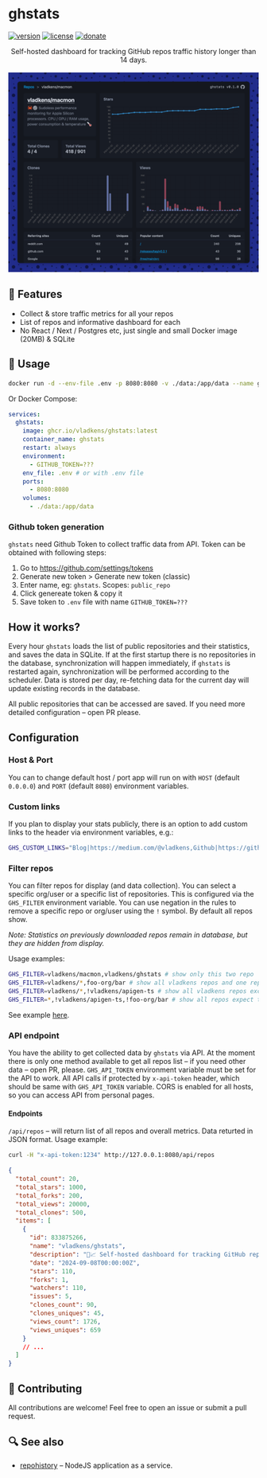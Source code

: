 # ghstats

[<img src="https://badgen.net/github/release/vladkens/ghstats" alt="version" />](https://github.com/vladkens/ghstats/releases)
[<img src="https://badgen.net/github/license/vladkens/ghstats" alt="license" />](https://github.com/vladkens/ghstats/blob/main/LICENSE)
[<img src="https://badgen.net/static/-/buy%20me%20a%20coffee/ff813f?icon=buymeacoffee&label" alt="donate" />](https://buymeacoffee.com/vladkens)

<div align="center">
  Self-hosted dashboard for tracking GitHub repos traffic history longer than 14 days.
  <br />
  <br />
  <img src="https://github.com/vladkens/ghstats/blob/assets/preview.png?raw=true" alt="ghstats preview" />
</div>

## 🌟 Features

- Collect & store traffic metrics for all your repos
- List of repos and informative dashboard for each
- No React / Next / Postgres etc, just single and small Docker image (20MB) & SQLite

## 🚀 Usage

```sh
docker run -d --env-file .env -p 8080:8080 -v ./data:/app/data --name ghstats ghcr.io/vladkens/ghstats:latest
```

Or Docker Compose:

```yaml
services:
  ghstats:
    image: ghcr.io/vladkens/ghstats:latest
    container_name: ghstats
    restart: always
    environment:
      - GITHUB_TOKEN=???
    env_file: .env # or with .env file
    ports:
      - 8080:8080
    volumes:
      - ./data:/app/data
```

### Github token generation

`ghstats` need Github Token to collect traffic data from API. Token can be obtained with following steps:

1. Go to https://github.com/settings/tokens
2. Generate new token > Generate new token (classic)
3. Enter name, eg: `ghstats`. Scopes: `public_repo`
4. Click genereate token & copy it
5. Save token to `.env` file with name `GITHUB_TOKEN=???`

## How it works?

Every hour `ghstats` loads the list of public repositories and their statistics, and saves the data in SQLite. If at the first startup there is no repositories in the database, synchronization will happen immediately, if `ghstats` is restarted again, synchronization will be performed according to the scheduler. Data is stored per day, re-fetching data for the current day will update existing records in the database.

All public repositories that can be accessed are saved. If you need more detailed configuration – open PR please.

## Configuration

### Host & Port

You can to change default host / port app will run on with `HOST` (default `0.0.0.0`) and `PORT` (default `8080`) environment variables.

### Custom links

If you plan to display your stats publicly, there is an option to add custom links to the header via environment variables, e.g.:

```sh
GHS_CUSTOM_LINKS="Blog|https://medium.com/@vladkens,Github|https://github.com/vladkens,Buy me a coffee|https://buymeacoffee.com/vladkens"
```

### Filter repos

You can filter repos for display (and data collection). You can select a specific org/user or a specific list of repositories. This is configured via the `GHS_FILTER` environment variable. You can use negation in the rules to remove a specific repo or org/user using the `!` symbol. By default all repos show.

_Note: Statistics on previously downloaded repos remain in database, but they are hidden from display._

Usage examples:

```sh
GHS_FILTER=vladkens/macmon,vladkens/ghstats # show only this two repo
GHS_FILTER=vladkens/*,foo-org/bar # show all vladkens repos and one repo from `foo-org`
GHS_FILTER=vladkens/*,!vladkens/apigen-ts # show all vladkens repos except `apigen-ts`
GHS_FILTER=*,!vladkens/apigen-ts,!foo-org/bar # show all repos expect two
```

See example [here](https://github.com/vladkens/ghstats/issues/8).

### API endpoint

You have the ability to get collected data by `ghstats` via API. At the moment there is only one method available to get all repos list – if you need other data – open PR, please. `GHS_API_TOKEN` environment variable must be set for the API to work. All API calls if protected by `x-api-token` header, which should be same with `GHS_API_TOKEN` variable. CORS is enabled for all hosts, so you can access API from personal pages.

#### Endpoints

`/api/repos` – will return list of all repos and overall metrics. Data returted in JSON format. Usage example:

```sh
curl -H "x-api-token:1234" http://127.0.0.1:8080/api/repos
```

```json
{
  "total_count": 20,
  "total_stars": 1000,
  "total_forks": 200,
  "total_views": 20000,
  "total_clones": 500,
  "items": [
    {
      "id": 833875266,
      "name": "vladkens/ghstats",
      "description": "🤩📈 Self-hosted dashboard for tracking GitHub repos traffic history longer than 14 days.",
      "date": "2024-09-08T00:00:00Z",
      "stars": 110,
      "forks": 1,
      "watchers": 110,
      "issues": 5,
      "clones_count": 90,
      "clones_uniques": 45,
      "views_count": 1726,
      "views_uniques": 659
    }
    // ...
  ]
}
```

## 🤝 Contributing

All contributions are welcome! Feel free to open an issue or submit a pull request.

## 🔍 See also

- [repohistory](https://github.com/repohistory/repohistory) – NodeJS application as a service.
